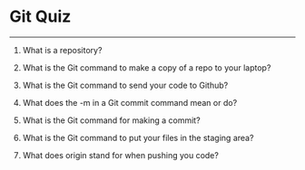 # Git Quiz



---

1. What is a repository?

<!-- repository is a file  -->

2. What is the Git command to make a copy of a repo to your laptop?

<!-- git clone (link or copy ) -->

3. What is the Git command to send your code to Github?

<!-- git push origin main -->

4. What does the -m in a Git commit command mean or do?

<!-- its a message of your repository  -->

5. What is the Git command for making a commit?

<!-- git commit -m"" -->

6. What is the Git command to put your files in the staging area?

<!-- git add . -->

7. What does origin stand for when pushing you code?

<!-- its stand for the past link  -->
